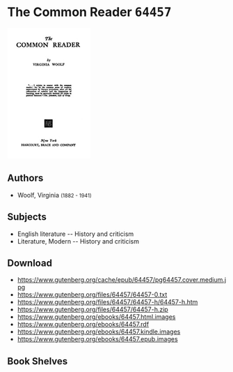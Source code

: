 # The Common Reader <kbd>64457</kbd>

![](./cover.medium.jpg "")

## Authors


 - Woolf, Virginia <small>(1882 - 1941)</small>

## Subjects


 - English literature -- History and criticism
 - Literature, Modern -- History and criticism

## Download


 - https://www.gutenberg.org/cache/epub/64457/pg64457.cover.medium.jpg
 - https://www.gutenberg.org/files/64457/64457-0.txt
 - https://www.gutenberg.org/files/64457/64457-h/64457-h.htm
 - https://www.gutenberg.org/files/64457/64457-h.zip
 - https://www.gutenberg.org/ebooks/64457.html.images
 - https://www.gutenberg.org/ebooks/64457.rdf
 - https://www.gutenberg.org/ebooks/64457.kindle.images
 - https://www.gutenberg.org/ebooks/64457.epub.images

## Book Shelves


